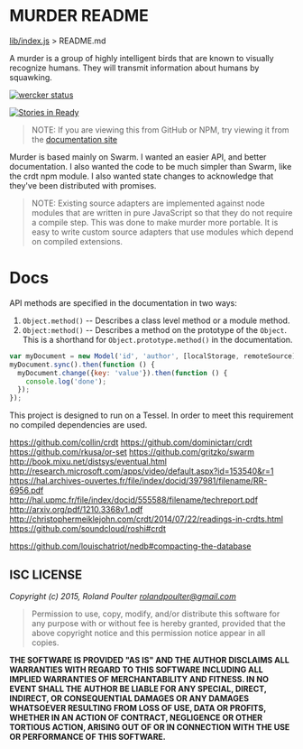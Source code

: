 # MURDER README
[lib/index.js](index.html) > README.md

A murder is a group of highly intelligent birds that are known to visually recognize humans. They will transmit information about humans by squawking.

[![wercker status](https://app.wercker.com/status/b41e1151f67e8c92d1ddf75ac2ea3ec9/m "wercker status")](https://app.wercker.com/project/bykey/b41e1151f67e8c92d1ddf75ac2ea3ec9)

[![Stories in Ready](https://badge.waffle.io/rolandpoulter/murder.png)](https://waffle.io/rolandpoulter/murder)

>  NOTE: If you are viewing this from GitHub or NPM, try viewing it from the
>  [documentation site](rolandpoulter.github.io/murder/README.html)

Murder is based mainly on Swarm. I wanted an easier API, and better documentation. I also wanted the code to be much simpler than Swarm, like the crdt npm module. I also wanted state changes to acknowledge that they've been distributed with promises.

>  NOTE: Existing source adapters are implemented against node modules that
>  are written in pure JavaScript so that they do not require a compile step.
>  This was done to make murder more portable. It is easy to write custom
>  source adapters that use modules which depend on compiled extensions.

# Docs

API methods are specified in the documentation in two ways:
1. `Object.method()` -- Describes a class level method or a module method.
2. `Object:method()` -- Describes a method on the prototype of the `Object`. This is a shorthand for `Object.prototype.method()` in the documentation.

```javascript
var myDocument = new Model('id', 'author', [localStorage, remoteSource]);
myDocument.sync().then(function () {
  myDocument.change({key: 'value'}).then(function () {
    console.log('done');
  });
});
```

This project is designed to run on a Tessel. In order to meet this requirement no compiled dependencies are used.

https://github.com/collin/crdt
https://github.com/dominictarr/crdt
https://github.com/rkusa/or-set
https://github.com/gritzko/swarm
http://book.mixu.net/distsys/eventual.html
http://research.microsoft.com/apps/video/default.aspx?id=153540&r=1
https://hal.archives-ouvertes.fr/file/index/docid/397981/filename/RR-6956.pdf
http://hal.upmc.fr/file/index/docid/555588/filename/techreport.pdf
http://arxiv.org/pdf/1210.3368v1.pdf
http://christophermeiklejohn.com/crdt/2014/07/22/readings-in-crdts.html
https://github.com/soundcloud/roshi#crdt

https://github.com/louischatriot/nedb#compacting-the-database

## ISC LICENSE

*Copyright (c) 2015, Roland Poulter <rolandpoulter@gmail.com>*

> Permission to use, copy, modify, and/or distribute this software for any purpose with or without fee is hereby granted, provided that the above copyright notice and this permission notice appear in all copies.

**THE SOFTWARE IS PROVIDED "AS IS" AND THE AUTHOR DISCLAIMS ALL WARRANTIES WITH REGARD TO THIS SOFTWARE INCLUDING ALL IMPLIED WARRANTIES OF MERCHANTABILITY AND FITNESS. IN NO EVENT SHALL THE AUTHOR BE LIABLE FOR ANY SPECIAL, DIRECT, INDIRECT, OR CONSEQUENTIAL DAMAGES OR ANY DAMAGES WHATSOEVER RESULTING FROM LOSS OF USE, DATA OR PROFITS, WHETHER IN AN ACTION OF CONTRACT, NEGLIGENCE OR OTHER TORTIOUS ACTION, ARISING OUT OF OR IN CONNECTION WITH THE USE OR PERFORMANCE OF THIS SOFTWARE.**
